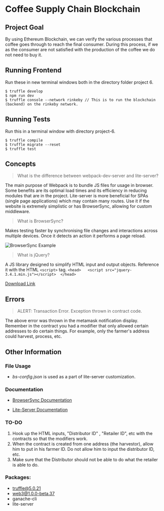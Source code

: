 # Coffee Supply Chain Blockchain

## Project Goal 

By using Ethereum Blockchain, we can verify the various processes that coffee goes through to reach the final consumer. During this process, if we as the consumer are not satisfied with the production of the coffee we do not need to buy it.

## Running Frontend
Run these in new terminal windows both in the directory folder project 6.
```
$ truffle develop 
$ npm run dev
$ truffle console --network rinkeby // This is to run the blockchain (backend) on the rinkeby network.
```

## Running Tests
Run this in a terminal window with directory project-6.
```
$ truffle compile
$ truffle migrate --reset
$ truffle test
```

## Concepts

> What is the difference between webpack-dev-server and lite-server?

The main purpose of Webpack is to bundle JS files for usage in browser. Some benefits are its optimal load times and its efficiency in reducing modules that are in the project. Lite-server is more beneficial for SPAs (single page applications) which may contain many routes. Use it if the website is extremely simplistic or has BrowserSync, allowing for custom middleware.

> What is BrowserSync?

Makes testing faster by synchronising file changes and interactions across multiple devices. Once it detects an action it performs a page reload.

![BrowserSync Example](https://miro.medium.com/max/1626/1*0fO_9XRhUB_kscnnbBVUcA.gif)

> What is jQuery?

A JS library designed to simplify HTML input and output objects. Reference it with the HTML `<script>` tag. ```<head>   <script src="jquery-3.4.1.min.js"></script>  </head>```

[Download Link](https://jquery.com/download/)

## Errors

> ALERT: Transaction Error. Exception thrown in contract code. 

The above error was thrown in the metamask notification display. Remember in the contract you had a modifier that only allowed certain addresses to do certain things. For example, only the farmer's address could harvest, process, etc. 

## Other Information

### File Usage
- _bs-config.json_ is used as a part of lite-server customization.

### Documentation
- [BrowserSync Documentation](https://browsersync.io/docs/options#option-browser)

- [Lite-Server Documentation](https://www.npmjs.com/package/lite-server)

### TO-DO

1. Hook up the HTML inputs, "Distributor ID" , "Retailer ID", etc with the contracts so that the modifiers work. 
2. When the contract is created from one address (the harvestor), allow him to put in his farmer ID. Do not allow him to input the distributor ID, etc. 
3. Make sure that the Distributor should not be able to do what the retailer is able to do.

### Packages:
- truffle@5.0.21
- web3@1.0.0-beta.37
- ganache-cli
- lite-server

